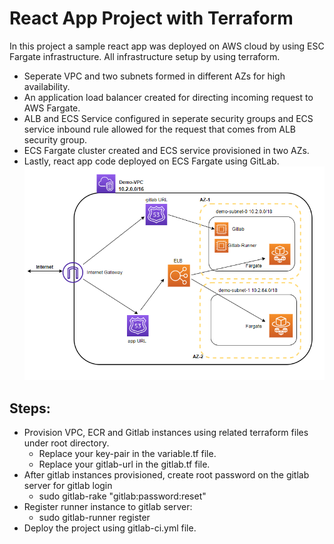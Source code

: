 # React App Project with Terraform
In this project a sample react app was deployed on AWS cloud by using ESC Fargate infrastructure. All infrastructure setup by using terraform.
- Seperate VPC and two subnets formed in different AZs for high availability.
- An application load balancer created for directing incoming request to AWS Fargate.
- ALB and ECS Service configured in seperate security groups and ECS service inbound rule allowed
  for the request that comes from ALB security group.
- ECS Fargate cluster created and ECS service provisioned in two AZs.
- Lastly, react app code deployed on ECS Fargate using GitLab.
![Skeleton](https://github.com/MiranaSGit/myReactApp/blob/main/Skeleton.png)

## Steps:
- Provision VPC, ECR and Gitlab instances using related terraform files under root directory. <br />
  * Replace your key-pair in the variable.tf file. <br />
  * Replace your gitlab-url in the gitlab.tf file. <br />
- After gitlab instances provisioned, create root password on the gitlab server for gitlab login <br />
  * sudo gitlab-rake "gitlab:password:reset"
- Register runner instance to gitlab server: <br />
  * sudo gitlab-runner register
- Deploy the project using gitlab-ci.yml file. <br />

